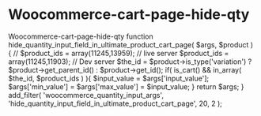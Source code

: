 # Woocommerce-cart-page-hide-qty
Woocommerce-cart-page-hide-qty
function hide_quantity_input_field_in_ultimate_product_cart_page( $args, $product ) {
    // $product_ids = array(11245,13959); // live server
    $product_ids = array(11245,11903); // Dev server
    $the_id = $product->is_type('variation') ? $product->get_parent_id() : $product->get_id();
    if( is_cart() && in_array( $the_id, $product_ids ) ){
        $input_value = $args['input_value'];
        $args['min_value'] = $args['max_value'] = $input_value;
    }
    return $args;
}
add_filter( 'woocommerce_quantity_input_args', 'hide_quantity_input_field_in_ultimate_product_cart_page', 20, 2 );

